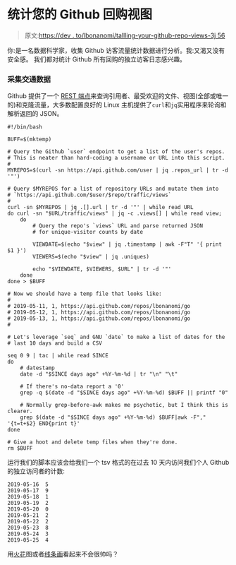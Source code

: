 # 统计您的 Github 回购视图

> 原文:[https://dev . to/lbonanomi/tallling-your-github-repo-views-3j 56](https://dev.to/lbonanomi/tallying-your-github-repo-views-3j56)

你:是一名数据科学家，收集 Github 访客流量统计数据进行分析。我:又渴又没有安全感。
我们都对统计 Github 所有回购的独立访客日志感兴趣。

### [](#collecting-traffic-data)采集交通数据

Github 提供了一个 [REST 端点](https://developer.github.com/v3/repos/traffic/)来查询引用者、最受欢迎的文件、视图(全部或唯一的)和克隆流量，大多数配置良好的 Linux 主机提供了`curl`和`jq`实用程序来轮询和解析返回的 JSON。

```
#!/bin/bash

BUFF=$(mktemp)

# Query the Github `user` endpoint to get a list of the user's repos. 
# This is neater than hard-coding a username or URL into this script.
#
MYREPOS=$(curl -sn https://api.github.com/user | jq .repos_url | tr -d '"')

# Query $MYREPOS for a list of repository URLs and mutate them into 
# `https://api.github.com/$user/$repo/traffic/views` 
#
curl -sn $MYREPOS | jq .[].url | tr -d '"' | while read URL
do curl -sn "$URL/traffic/views" | jq -c .views[] | while read view;
    do
        # Query the repo's `views` URL and parse returned JSON 
        # for unique-visitor counts by date

        VIEWDATE=$(echo "$view" | jq .timestamp | awk -F"T" '{ print $1 }')
        VIEWERS=$(echo "$view" | jq .uniques)

        echo "$VIEWDATE, $VIEWERS, $URL" | tr -d '"'
    done
done > $BUFF

# Now we should have a temp file that looks like:
#
# 2019-05-11, 1, https://api.github.com/repos/lbonanomi/go
# 2019-05-12, 1, https://api.github.com/repos/lbonanomi/go
# 2019-05-13, 1, https://api.github.com/repos/lbonanomi/go
#

# Let's leverage `seq` and GNU `date` to make a list of dates for the 
# last 10 days and build a CSV

seq 0 9 | tac | while read SINCE
do
    # datestamp
    date -d "$SINCE days ago" +%Y-%m-%d | tr "\n" "\t"

    # If there's no-data report a '0'
    grep -q $(date -d "$SINCE days ago" +%Y-%m-%d) $BUFF || printf "0"

    # Normally grep-before-awk makes me psychotic, but I think this is clearer.
    grep $(date -d "$SINCE days ago" +%Y-%m-%d) $BUFF|awk -F"," '{t=t+$2} END{print t}'
done

# Give a hoot and delete temp files when they're done.
rm $BUFF 
```

运行我们的脚本应该会给我们一个 tsv 格式的在过去 10 天内访问我们个人 Github 的独立访问者的计数:

```
2019-05-16  5
2019-05-17  9
2019-05-18  1
2019-05-19  2
2019-05-20  0
2019-05-21  2
2019-05-22  2
2019-05-23  8
2019-05-24  3
2019-05-25  4 
```

用[火花](https://github.com/holman/spark)图或者[线条画](https://github.com/lbonanomi/scripts/blob/master/braille_chart.sh)看起来不会很帅吗？